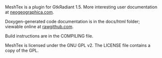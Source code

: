 MeshTex is a plugin for GtkRadiant 1.5.  More interesting user documentation at [neogeographica.com](http://neogeographica.com/).

Doxygen-generated code documentation is in the docs/html folder; viewable online at [rawgithub.com](https://rawgithub.com/neogeographica/MeshTex/master/docs/html/index.html).

Build instructions are in the COMPILING file.

MeshTex is licensed under the GNU GPL v2.  The LICENSE file contains a copy of the GPL.

